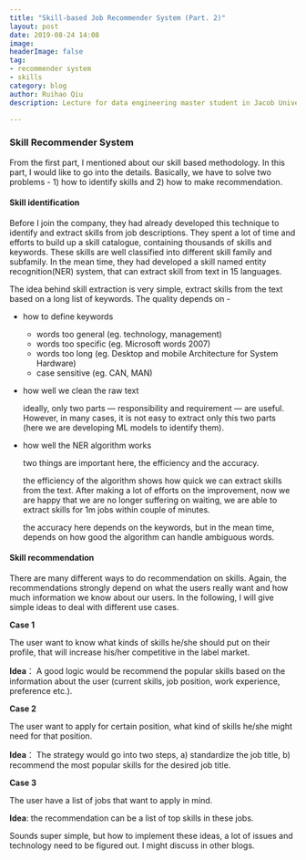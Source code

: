 ```yaml
---
title: "Skill-based Job Recommender System (Part. 2)"
layout: post
date: 2019-08-24 14:08
image: 
headerImage: false
tag:
- recommender system
- skills
category: blog
author: Ruihao Qiu
description: Lecture for data engineering master student in Jacob University

---
```


<div class="breaker"></div>

### Skill Recommender System

From the first part, I mentioned about our skill based methodology. In this part, I would like to go into the details. Basically, we have to solve two problems - 1) how to identify skills and 2) how to make recommendation.

#### Skill identification

Before I join the company, they had already developed this technique to identify and extract skills from job descriptions. They spent a lot of time and efforts to build up a skill catalogue, containing thousands of skills and keywords. These skills are well classified into different skill family and subfamily. In the mean time, they had developed a skill named entity recognition(NER) system, that can extract skill from text in 15 languages.

The idea behind skill extraction is very simple, extract skills from the text based on a long list of keywords. The quality depends on - 

- how to define keywords

  - words too general (eg. technology, management) 
  - words too specific (eg. Microsoft words 2007)
  - words too long (eg. Desktop and mobile Architecture for System Hardware)
  - case sensitive (eg. CAN, MAN)

- how well we clean the raw text

  ideally, only two parts — responsibility and requirement — are useful. However, in many cases, it is not easy to extract only this two parts (here we are developing ML models to identify them). 

- how well the NER algorithm works

  two things are important here, the efficiency and the accuracy.  

  the efficiency of the algorithm shows how quick we can extract skills from the text. After making a lot of efforts on the improvement, now we are happy that we are no longer suffering on waiting, we are able to extract skills for 1m jobs within couple of minutes.  

  the accuracy here depends on the keywords, but in the mean time, depends on how good the algorithm can handle ambiguous words.



#### Skill recommendation

There are many different ways to do recommendation on skills. Again, the recommendations strongly depend on what the users really want and how much information we know about our users. In the following, I will give simple ideas to deal with different use cases.  

**Case 1**

The user want to know what kinds of skills he/she should put on their profile, that will increase his/her competitive in the label market.  

**Idea**： A good logic would be recommend the popular skills based on the information about the user (current skills, job position, work experience, preference etc.).  

**Case 2**

The user want to apply for certain position, what kind of skills he/she might need for that position.  

**Idea**： The strategy would go into two steps, a) standardize the job title, b) recommend the most popular skills for the desired job title.  

**Case 3** 

The user have a list of jobs that want to apply in mind.  

**Idea**:  the recommendation can be a list of top skills in these jobs.



Sounds super simple, but how to implement these ideas, a lot of issues and technology need to be figured out. I might discuss in other blogs.

